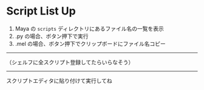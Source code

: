 # Script List Up

1. Maya の `scripts` ディレクトリにあるファイル名の一覧を表示
2. .py の場合、ボタン押下で実行
3. .mel の場合、ボタン押下でクリップボードにファイル名コピー

---

（シェルフに全スクリプト登録してたらいらなそう）

---

スクリプトエディタに貼り付けて実行してね
